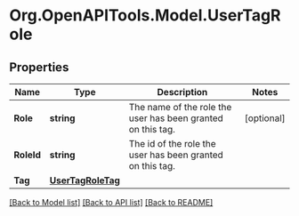 # Org.OpenAPITools.Model.UserTagRole
## Properties

Name | Type | Description | Notes
------------ | ------------- | ------------- | -------------
**Role** | **string** | The name of the role the user has been granted on this tag. | [optional] 
**RoleId** | **string** | The id of the role the user has been granted on this tag. | 
**Tag** | [**UserTagRoleTag**](UserTagRoleTag.md) |  | 

[[Back to Model list]](../README.md#documentation-for-models) [[Back to API list]](../README.md#documentation-for-api-endpoints) [[Back to README]](../README.md)

